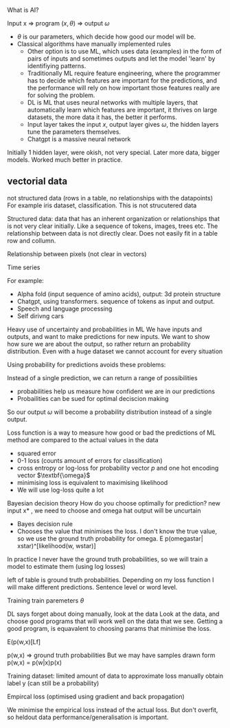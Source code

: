 What is AI?

Input x => program $(x, \theta)$ => output $\omega$
- $\theta$ is our parameters, which decide how good our model will be. 
- Classical algorithms have manually implemented rules
	- Other option is to use ML, which uses data (examples) in the form of pairs of inputs and sometimes outputs and let the model 'learn' by identifiying patterns. 
	- Traditionally ML require feature engineering, where the programmer has to decide which features are important for the predictions, and the performance will rely on how important those features really are for solving the problem.
	- DL is ML that uses neural networks with multiple layers, that automatically learn which features are important, it thrives on large datasets, the more data it has, the better it performs. 
	- Input layer takes the input $x$, output layer gives $\omega$, the hidden layers tune the parameters themselves. 
	- Chatgpt is a massive neural network

Initially 1 hidden layer, were okish, not very special. Later more data, bigger models. Worked much better in practice. 

## vectorial data
not structured data (rows in a table, no relationships with the datapoints)
For example iris dataset, classification. This is not strucutered data

Structured data:
data that has an inherent organization or relationships that is not very clear initially. Like a sequence of tokens, images, trees etc. The relationship between data is not directly clear. Does not easily fit in a table row and collumn. 

Relationship between pixels (not clear in vectors)

Time series 

For example:
- Alpha fold (input sequence of amino acids), output: 3d protein structure
- Chatgpt, using transformers. sequence of tokens as input and output. 
- Speech and language processing
- Self dirivng cars


Heavy use of uncertainty and probabilities in ML
We have inputs and outputs, and want to make predictions for new inputs. We want to show how sure we are about the output, so rather return an probability distribution. Even with a huge dataset we cannot account for every situation

Using probability for predictions avoids these problems:

Instead of a single prediction, we can return a range of possibilities
- probabilities help us measure how confident we are in our predictions 
- Probailities can be sued for optimal deciscion making

So our output $\omega$ will become a probability distribution instead of a single output. 

Loss function is a way to measure how good or bad the predictions of ML method are compared to the actual values in the data
- squared error
- 0-1 loss (counts amount of errors for classification)
- cross entropy or log-loss for probability vector $p$ and one hot encoding vector $\textbf{\omega}$ 
- minimising loss is equivalent to maximising likelihood
- We will use log-loss quite a lot

Bayesian decision theory
How do you choose optimally for prediction?
new input x* , we need to choose and omega hat
output will be uncurtain
- Bayes decision rule
- Chooses the value that minimises the loss. I don't know the true value, so we use the ground truth probability for omega. 
E p(omegastar| xstar)^[likelihood(w, wstar)]

In practice I never have the ground truth probabilities, so we will train a model to estimate them (using log losses)

left of table is ground truth probabilities. 
Depending on my loss function I will make different predictions. Sentence level or word level. 

Training
train paremeters $\theta$ 

DL says forget about doing manually, look at the data
Look at the data, and choose good programs that will work well on the data that we see. Getting a good program, is equavalent to choosing params that minimise the loss. 

E(p(w,x)[Lf]

p(w,x) => ground truth probabilities
But we may have samples drawn form p(w,x) = p(w|x)p(x)

Training dataset: limited amount of data to approximate loss
manually obtain label y (can still be a probability)

Empircal loss (optimised using gradient and back propagation)

We minimise the empirical loss instead of the actual loss. But don't overfit, so heldout data performance/generalisation is important. 

